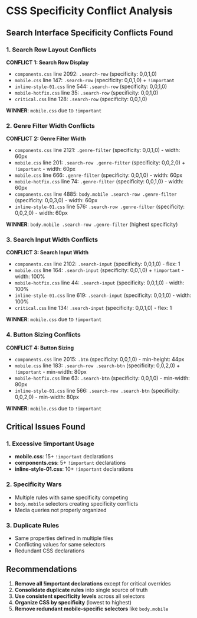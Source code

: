 # CSS Specificity Conflict Analysis

## Search Interface Specificity Conflicts Found

### 1. Search Row Layout Conflicts

**CONFLICT 1: Search Row Display**
- `components.css` line 2092: `.search-row` (specificity: 0,0,1,0)
- `mobile.css` line 147: `.search-row` (specificity: 0,0,1,0) + `!important`
- `inline-style-01.css` line 544: `.search-row` (specificity: 0,0,1,0)
- `mobile-hotfix.css` line 35: `.search-row` (specificity: 0,0,1,0)
- `critical.css` line 128: `.search-row` (specificity: 0,0,1,0)

**WINNER**: `mobile.css` due to `!important`

### 2. Genre Filter Width Conflicts

**CONFLICT 2: Genre Filter Width**
- `components.css` line 2121: `.genre-filter` (specificity: 0,0,1,0) - width: 60px
- `mobile.css` line 201: `.search-row .genre-filter` (specificity: 0,0,2,0) + `!important` - width: 60px
- `mobile.css` line 666: `.genre-filter` (specificity: 0,0,1,0) - width: 60px
- `mobile-hotfix.css` line 74: `.genre-filter` (specificity: 0,0,1,0) - width: 60px
- `components.css` line 4885: `body.mobile .search-row .genre-filter` (specificity: 0,0,3,0) - width: 60px
- `inline-style-01.css` line 576: `.search-row .genre-filter` (specificity: 0,0,2,0) - width: 60px

**WINNER**: `body.mobile .search-row .genre-filter` (highest specificity)

### 3. Search Input Width Conflicts

**CONFLICT 3: Search Input Width**
- `components.css` line 2102: `.search-input` (specificity: 0,0,1,0) - flex: 1
- `mobile.css` line 164: `.search-input` (specificity: 0,0,1,0) + `!important` - width: 100%
- `mobile-hotfix.css` line 44: `.search-input` (specificity: 0,0,1,0) - width: 100%
- `inline-style-01.css` line 619: `.search-input` (specificity: 0,0,1,0) - width: 100%
- `critical.css` line 134: `.search-input` (specificity: 0,0,1,0) - flex: 1

**WINNER**: `mobile.css` due to `!important`

### 4. Button Sizing Conflicts

**CONFLICT 4: Button Sizing**
- `components.css` line 2015: `.btn` (specificity: 0,0,1,0) - min-height: 44px
- `mobile.css` line 183: `.search-row .search-btn` (specificity: 0,0,2,0) + `!important` - min-width: 80px
- `mobile-hotfix.css` line 63: `.search-btn` (specificity: 0,0,1,0) - min-width: 80px
- `inline-style-01.css` line 566: `.search-row .search-btn` (specificity: 0,0,2,0) - min-width: 80px

**WINNER**: `mobile.css` due to `!important`

## Critical Issues Found

### 1. Excessive !important Usage
- **mobile.css**: 15+ `!important` declarations
- **components.css**: 5+ `!important` declarations
- **inline-style-01.css**: 10+ `!important` declarations

### 2. Specificity Wars
- Multiple rules with same specificity competing
- `body.mobile` selectors creating specificity conflicts
- Media queries not properly organized

### 3. Duplicate Rules
- Same properties defined in multiple files
- Conflicting values for same selectors
- Redundant CSS declarations

## Recommendations

1. **Remove all !important declarations** except for critical overrides
2. **Consolidate duplicate rules** into single source of truth
3. **Use consistent specificity levels** across all selectors
4. **Organize CSS by specificity** (lowest to highest)
5. **Remove redundant mobile-specific selectors** like `body.mobile`





